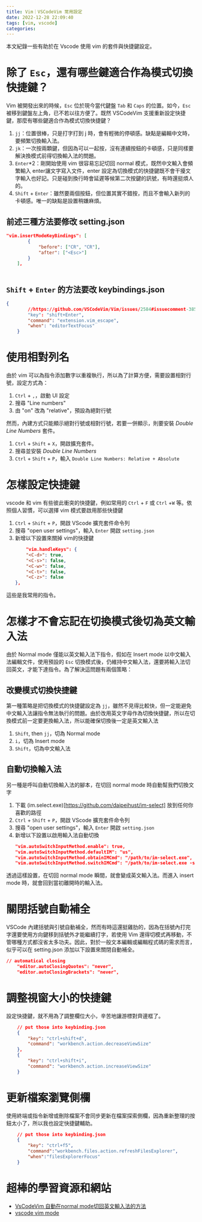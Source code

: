 ```yaml
---
title: Vim｜VSCodeVim 常用設定
date: 2022-12-28 22:09:40
tags: [vim, vscode]
categories:
---
```


本文紀錄一些有助於在 Vscode 使用 vim 的套件與快捷鍵設定。

<!--more-->
# 除了 `Esc`，還有哪些鍵適合作為模式切換快捷鍵？
Vim 被開發出來的時候，`Esc` 位於現今當代鍵盤 `Tab` 和 `Caps` 的位置。如今，`Esc` 被移到鍵盤左上角，已不若以往方便了。既然 VSCodeVim 支援重新設定快捷鍵，那麼有哪些鍵適合作為模式切換快捷鍵？

1. `jj`：位置很棒，只是打字打到 j 時，會有輕微的停頓感。缺點是編輯中文時，要頻繁切換輸入法。
2. `jk`：一次按兩顆鍵，但因為可以一起按，沒有連續按鈕的卡頓感，只是同樣要解決換模式前得切換輸入法的問題。
3. `Enter`*2：剛開始使用 vim 很容易忘記切回 normal 模式，既然中文輸入會頻繁輸入 enter讓文字寫入文件，enter 設定為切換模式的快捷鍵既不會干擾文字輸入也好記。只是碰到換行時會延遲等候第二次按鍵的訊號，有時還挺煩人的。
4. `Shift` + `Enter`：雖然要兩個按鈕，但位置其實不錯按，而且不會輸入新列的卡頓感。唯一的缺點是設置稍嫌麻煩。

## 前述三種方法要修改 setting.json
```json
"vim.insertModeKeyBindings": [
        {
            "before": ["CR", "CR"],
            "after": ["<Esc>"]
        }
    ],
    

```

## `Shift` + `Enter` 的方法要改 keybindings.json
```json
{
        //https://github.com/VSCodeVim/Vim/issues/2584#issuecomment-385561286
        "key": "shift+Enter",
        "command": "extension.vim_escape",
        "when": "editorTextFocus"
    }
```

# 使用相對列名
由於 vim 可以為指令添加數字以重複執行，所以為了計算方便，需要設置相對行號，設定方式為：
1. `Ctrl` + `,`，啟動 UI 設定
2. 搜尋 "Line numbers" 
3. 由 "on" 改為 "relative"，預設為絕對行號

然而，內建方式只能顯示絕對行號或相對行號，若要一併顯示，則要安裝 *Double Line Numbers* 套件。
1. `Ctrl` + `Shift` + `X`，開啟擴充套件。
2. 搜尋並安裝 *Double Line Numbers* 
3. `Ctrl` + `Shift` + `P`，輸入 `Double Line Numbers: Relative + Absolute`


# 怎樣設定快捷鍵
vscode 和 vim 有些彼此衝突的快捷鍵，例如常用的 `Ctrl` + `F` 或 `Ctrl` +`W` 等。依照個人習慣，可以選擇 vim 模式要啟用那些快捷鍵
1. `Ctrl` + `Shift` + `P`，開啟 VScode 擴充套件命令列
2. 搜尋 "open user settings"，輸入 `Enter` 開啟 `setting.json`
3. 新增以下設置來關掉 vim的快捷鍵
    ```json
        "vim.handleKeys": {
        "<C-d>": true,
        "<C-s>": false,
        "<C-w>": false,
        "<C-t>": false,
        "<C-z>": false
    },
    ```
這些是我常用的指令。

# 怎樣才不會忘記在切換模式後切為英文輸入法

由於 Normal mode 僅能以英文輸入法下指令，假如在 Insert mode 以中文輸入法編輯文件，使用預設的 `Esc` 切換模式後，仍維持中文輸入法，還要將輸入法切回英文，才能下達指令。為了解決這問題有兩個策略：

## 改變模式切換快捷鍵
第一種策略是把切換模式的快捷鍵設定為 `jj`，雖然不見得比較快，但一定能避免中文輸入法讓指令無法執行的問題。由於改用英文字母作為切換快捷鍵，所以在切換模式前一定要更換輸入法，所以能確保切換後一定是英文輸入法

1. `Shift`, then `jj`，切為 Normal mode
2. `i`，切為 Insert mode
3. `Shift`，切為中文輸入法

## 自動切換輸入法
另一種是呼叫自動切換輸入法的腳本，在切回 normal mode 時自動幫我們切換文字
1. 下載 (im.select.exe)[https://github.com/daipeihust/im-select] 放到任何你喜歡的路徑
2. `Ctrl` + `Shift` + `P`，開啟 VScode 擴充套件命令列
3. 搜尋 "open user settings"，輸入 `Enter` 開啟 `setting.json`
4. 新增以下設置以啟用輸入法自動切換
    ```json
    "vim.autoSwitchInputMethod.enable": true,
    "vim.autoSwitchInputMethod.defaultIM": "us",
    "vim.autoSwitchInputMethod.obtainIMCmd": "/path/to/im-select.exe",
    "vim.autoSwitchInputMethod.switchIMCmd": "/path/to/im-select.exe -s {im}"
    ```

透過這樣設置，在切回 normal mode 瞬間，就會變成英文輸入法。而進入 insert mode 時，就會回到當初離開時的輸入法。
# 關閉括號自動補全

VSCode 內建括號與引號自動補全，然而有時這還挺雞肋的，因為在括號內打完字還要使用方向鍵移到括號外才能繼續打字，若使用 Vim 還得切模式再移動，不管哪種方式都沒省太多功夫。因此，對於一般文本編輯或編輯程式碼的需求而言，似乎可以在 setting.json 添加以下設置來關閉自動補全。
```json
// automatical closing
    "editor.autoClosingQuotes": "never",
    "editor.autoClosingBrackets": "never",
```

# 調整視窗大小的快捷鍵
設定快捷鍵，就不用為了調整欄位大小，辛苦地讓游標對齊邊框了。
```json
	// put those into keybinding.json
    {
        "key": "ctrl+shift+d",
        "command": "workbench.action.decreaseViewSize"
    },
    {
        "key": "ctrl+shift+i",
        "command": "workbench.action.increaseViewSize"
    }
```

# 更新檔案瀏覽側欄
使用終端或指令新增或刪除檔案不會同步更新在檔案探索側欄，因為重新整理的按鈕太小了，所以我也設定快捷鍵輔助。
```json
	// put those into keybinding.json
	{
		"key": "ctrl+f5",
		"command":"workbench.files.action.refreshFilesExplorer",
		"when":"filesExplorerFocus"
	}
```
# 超棒的學習資源和網站
- [VsCodeVim 自動在normal mode切回英文輸入法的方法](https://ithelp.ithome.com.tw/articles/10291847)
- [vscode vim mode](https://www.blog.lasai.com.tw/2020/07/05/vscode-vim-mode/)